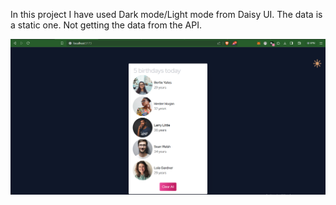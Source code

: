 In this project I have used Dark mode/Light mode from Daisy UI.
The data is a static one. Not getting the data from the API.



![Alt Text](/project%20img/pro.png)

